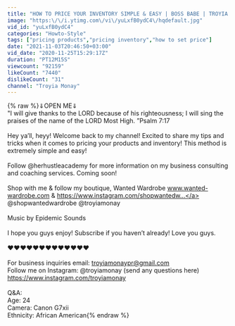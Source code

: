 ```yaml
---
title: "HOW TO PRICE YOUR INVENTORY SIMPLE & EASY | BOSS BABE | TROYIA MONAY"
image: "https:\/\/i.ytimg.com\/vi\/yuLxfB0ydC4\/hqdefault.jpg"
vid_id: "yuLxfB0ydC4"
categories: "Howto-Style"
tags: ["pricing products","pricing inventory","how to set price"]
date: "2021-11-03T20:46:50+03:00"
vid_date: "2020-11-25T15:29:17Z"
duration: "PT12M15S"
viewcount: "92159"
likeCount: "7440"
dislikeCount: "31"
channel: "Troyia Monay"
---
```

{% raw %}⇓OPEN ME⇓<br />&quot;I will give thanks to the LORD because of his righteousness; I will sing the praises of the name of the LORD Most High. ”Psalm 7:17<br /><br />Hey ya’ll, heyy! Welcome back to my channel! Excited to share my tips and tricks when it comes to pricing your products and inventory! This method is extremely simple and easy!<br /><br />Follow @herhustleacademy for more information on my business consulting and coaching services. Coming soon!<br /><br />Shop with me &amp; follow my boutique, Wanted Wardrobe www.wanted-wardrobe.com &amp; <a rel="nofollow" target="blank" href="https://www.instagram.com/shopwantedw...">https://www.instagram.com/shopwantedw...</a><br />@shopwantedwardrobe @troyiamonay<br /><br />Music by Epidemic Sounds<br /><br />I hope you guys enjoy! Subscribe if you haven’t already! Love you guys.<br /><br />♥♥♥♥♥♥♥♥♥♥♥♥♥ <br /><br />For business inquiries email: troyiamonaypr@gmail.com<br />Follow me on Instagram: @troyiamonay (send any questions here)<br /><a rel="nofollow" target="blank" href="https://www.instagram.com/troyiamonay">https://www.instagram.com/troyiamonay</a><br /><br />Q&amp;A:<br />Age: 24<br />Camera: Canon G7xii<br />Ethnicity: African American{% endraw %}
